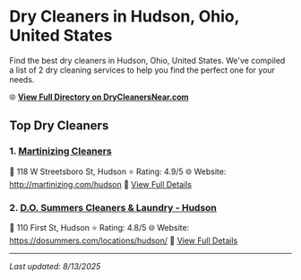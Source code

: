 # Dry Cleaners in Hudson, Ohio, United States

Find the best dry cleaners in Hudson, Ohio, United States. We've compiled a list of 2 dry cleaning services to help you find the perfect one for your needs.

🌐 **[View Full Directory on DryCleanersNear.com](https://drycleanersnear.com/city/US/Ohio/Hudson)**

## Top Dry Cleaners

### 1. [Martinizing Cleaners](https://drycleanersnear.com/dryCleaner/6875b63c9b5c02c2ea277d8c/martinizing-cleaners)
📍 118 W Streetsboro St, Hudson
⭐ Rating: 4.9/5
🌐 Website: http://martinizing.com/hudson
🔗 [View Full Details](https://drycleanersnear.com/dryCleaner/6875b63c9b5c02c2ea277d8c/martinizing-cleaners)

### 2. [D.O. Summers Cleaners & Laundry - Hudson](https://drycleanersnear.com/dryCleaner/6875b62f9b5c02c2ea277bf7/d-o-summers-cleaners-laundry-hudson)
📍 110 First St, Hudson
⭐ Rating: 4.8/5
🌐 Website: https://dosummers.com/locations/hudson/
🔗 [View Full Details](https://drycleanersnear.com/dryCleaner/6875b62f9b5c02c2ea277bf7/d-o-summers-cleaners-laundry-hudson)


---

*Last updated: 8/13/2025*
